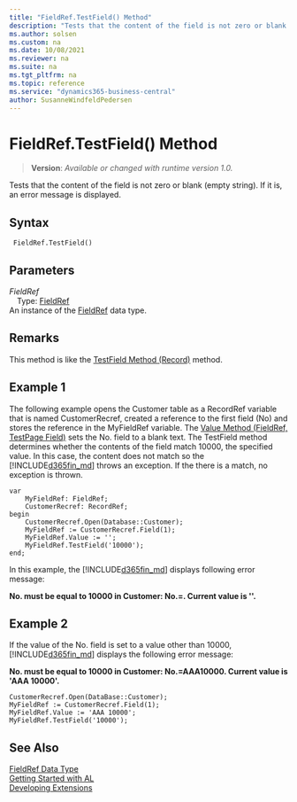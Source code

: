 ```yaml
---
title: "FieldRef.TestField() Method"
description: "Tests that the content of the field is not zero or blank (empty string)."
ms.author: solsen
ms.custom: na
ms.date: 10/08/2021
ms.reviewer: na
ms.suite: na
ms.tgt_pltfrm: na
ms.topic: reference
ms.service: "dynamics365-business-central"
author: SusanneWindfeldPedersen
---
```

[//]: # (START>DO_NOT_EDIT)
[//]: # (IMPORTANT:Do not edit any of the content between here and the END>DO_NOT_EDIT.)
[//]: # (Any modifications should be made in the .xml files in the ModernDev repo.)
# FieldRef.TestField() Method
> **Version**: _Available or changed with runtime version 1.0._

Tests that the content of the field is not zero or blank (empty string). If it is, an error message is displayed.


## Syntax
```AL
 FieldRef.TestField()
```

## Parameters
*FieldRef*  
&emsp;Type: [FieldRef](fieldref-data-type.md)  
An instance of the [FieldRef](fieldref-data-type.md) data type.  


[//]: # (IMPORTANT: END>DO_NOT_EDIT)

## Remarks

This method is like the [TestField Method \(Record\)](../../methods-auto/record/record-testfield-joker-method.md) method.  
  
## Example 1

The following example opens the Customer table as a RecordRef variable that is named CustomerRecref, created a reference to the first field \(No\) and stores the reference in the MyFieldRef variable. The [Value Method \(FieldRef, TestPage Field\)](fieldref-value-method.md) sets the No. field to a blank text. The TestField method determines whether the contents of the field match 10000, the specified value. In this case, the content does not match so the [!INCLUDE[d365fin_md](../../includes/d365fin_md.md)] throws an exception. If the there is a match, no exception is thrown.  

```al
var
    MyFieldRef: FieldRef;
    CustomerRecref: RecordRef;
begin
    CustomerRecref.Open(Database::Customer);  
    MyFieldRef := CustomerRecref.Field(1);  
    MyFieldRef.Value := '';  
    MyFieldRef.TestField('10000');  
end;
```  
  
In this example, the [!INCLUDE[d365fin_md](../../includes/d365fin_md.md)] displays following error message:  
  
**No. must be equal to 10000 in Customer: No.=. Current value is ''.**
  
## Example 2

If the value of the No. field is set to a value other than 10000, [!INCLUDE[d365fin_md](../../includes/d365fin_md.md)] displays the following error message:  
  
**No. must be equal to 10000 in Customer: No.=AAA10000. Current value is 'AAA 10000'.**
  
```al
CustomerRecref.Open(DataBase::Customer);  
MyFieldRef := CustomerRecref.Field(1);  
MyFieldRef.Value := 'AAA 10000';  
MyFieldRef.TestField('10000');  
```  

## See Also
[FieldRef Data Type](fieldref-data-type.md)  
[Getting Started with AL](../../devenv-get-started.md)  
[Developing Extensions](../../devenv-dev-overview.md)